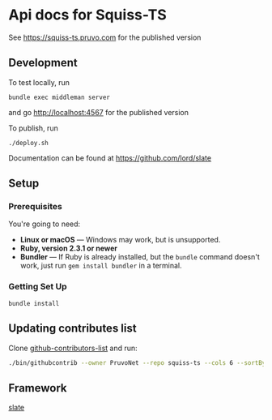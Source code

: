 # Api docs for Squiss-TS

See <a href="https://squiss-ts.pruvo.com">https://squiss-ts.pruvo.com<a/> for the published version

## Development

To test locally, run 

```shell
bundle exec middleman server
```

and go <a href="http://localhost:4567">http://localhost:4567<a/> for the published version

To publish, run

```shell
./deploy.sh
```

Documentation can be found at <a href="https://github.com/lord/slate">https://github.com/lord/slate<a/>

## Setup

### Prerequisites

You're going to need:

 - **Linux or macOS** — Windows may work, but is unsupported.
 - **Ruby, version 2.3.1 or newer**
 - **Bundler** — If Ruby is already installed, but the `bundle` command doesn't work, just run `gem install bundler` in a terminal.

### Getting Set Up

```shell
bundle install
```

## Updating contributes list

Clone [github-contributors-list](https://github.com/mgechev/github-contributors-list) and run:

```bash
./bin/githubcontrib --owner PruvoNet --repo squiss-ts --cols 6 --sortBy login --showlogin true > cont.md
```

## Framework

[slate](https://github.com/lord/slate)
